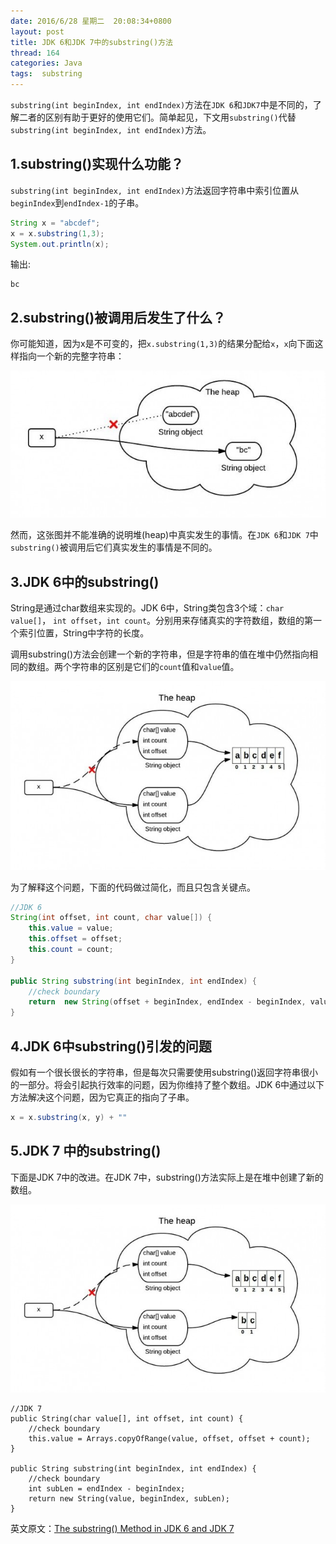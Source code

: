 ```yaml
---
date: 2016/6/28 星期二  20:08:34+0800
layout: post
title: JDK 6和JDK 7中的substring()方法
thread: 164
categories: Java
tags:  substring
---
```


`substring(int beginIndex, int endIndex)`方法在`JDK 6`和`JDK7`中是不同的，了解二者的区别有助于更好的使用它们。简单起见，下文用`substring()`代替`substring(int beginIndex, int endIndex)`方法。

1.substring()实现什么功能？
------

`substring(int beginIndex, int endIndex)`方法返回字符串中索引位置从`beginIndex`到`endIndex-1`的子串。

```java
String x = "abcdef";
x = x.substring(1,3);
System.out.println(x);
```
输出:

```
bc
```

2.substring()被调用后发生了什么？
------

你可能知道，因为x是不可变的，把`x.substring(1,3)`的结果分配给`x`，`x`向下面这样指向一个新的完整字符串：

![](/assets/string-immutability1-650x303.jpeg)

然而，这张图并不能准确的说明堆(heap)中真实发生的事情。在`JDK 6`和`JDK 7`中`substring()`被调用后它们真实发生的事情是不同的。

3.JDK 6中的substring()
------

String是通过char数组来实现的。JDK 6中，String类包含3个域：`char value[]`， `int offset`，`int count`。分别用来存储真实的字符数组，数组的第一个索引位置，String中字符的长度。

调用substring()方法会创建一个新的字符串，但是字符串的值在堆中仍然指向相同的数组。两个字符串的区别是它们的`count`值和`value`值。

![](/assets/string-substring-jdk6-650x389.jpeg)

为了解释这个问题，下面的代码做过简化，而且只包含关键点。

```java
//JDK 6
String(int offset, int count, char value[]) {
	this.value = value;
	this.offset = offset;
	this.count = count;
}
 
public String substring(int beginIndex, int endIndex) {
	//check boundary
	return  new String(offset + beginIndex, endIndex - beginIndex, value);
}

```

4.JDK 6中substring()引发的问题
------
假如有一个很长很长的字符串，但是每次只需要使用substring()返回字符串很小的一部分。将会引起执行效率的问题，因为你维持了整个数组。JDK 6中通过以下方法解决这个问题，因为它真正的指向了子串。

```java
x = x.substring(x, y) + ""
```

5.JDK 7 中的substring()
------

下面是JDK 7中的改进。在JDK 7中，substring()方法实际上是在堆中创建了新的数组。

![](/assets/string-substring-jdk71-650x389.jpeg)

```
//JDK 7
public String(char value[], int offset, int count) {
	//check boundary
	this.value = Arrays.copyOfRange(value, offset, offset + count);
}
 
public String substring(int beginIndex, int endIndex) {
	//check boundary
	int subLen = endIndex - beginIndex;
	return new String(value, beginIndex, subLen);
}
```

英文原文：[The substring() Method in JDK 6 and JDK 7](http://www.programcreek.com/2013/09/the-substring-method-in-jdk-6-and-jdk-7/)